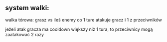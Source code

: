 ## system walki:
 walka tórowa:
 grasz vs ileś enemy
 co 1 ture atakuje gracz i 1 z przeciwników

 jeżeli atak gracza ma cooldown większy niż 1 tura,
 to przeciwnicy mogą zaatakować 2 razy